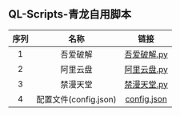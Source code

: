 ## QL-Scripts-青龙自用脚本

| 序列 |         名称          |                             链接                             |
| :--: | :-------------------: | :----------------------------------------------------------: |
|  1   |       吾爱破解        | [吾爱破解.py](https://github.com/cloudcranes/QLScripts/blob/main/%E5%90%BE%E7%88%B1%E7%A0%B4%E8%A7%A3.py) |
|  2   |       阿里云盘        | [阿里云盘.py](https://github.com/cloudcranes/QLScripts/blob/main/%E9%98%BF%E9%87%8C%E4%BA%91%E7%9B%98.py) |
|  3   |       禁漫天堂        | [禁漫天堂.py](https://github.com/cloudcranes/QLScripts/blob/main/%E7%A6%81%E6%BC%AB%E5%A4%A9%E5%A0%82.py) |
|  4   | 配置文件(config.json) | [config.json](https://github.com/cloudcranes/QLScripts/commit/ab7c42f660792ba6af6db8f69d276f5e078a6f79) |
